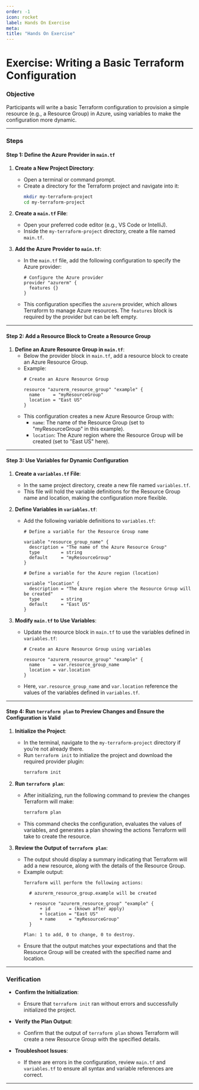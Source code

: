 ```yaml
---
order: -1
icon: rocket
label: Hands On Exercise
meta:
title: "Hands On Exercise"
---
```

# Exercise: Writing a Basic Terraform Configuration

### Objective
Participants will write a basic Terraform configuration to provision a simple resource (e.g., a Resource Group) in Azure, using variables to make the configuration more dynamic.

---

### Steps

#### Step 1: Define the Azure Provider in `main.tf`

1. **Create a New Project Directory**:
    - Open a terminal or command prompt.
    - Create a directory for the Terraform project and navigate into it:
      ```bash
      mkdir my-terraform-project
      cd my-terraform-project
      ```

2. **Create a `main.tf` File**:
    - Open your preferred code editor (e.g., VS Code or IntelliJ).
    - Inside the `my-terraform-project` directory, create a file named `main.tf`.

3. **Add the Azure Provider to `main.tf`**:
    - In the `main.tf` file, add the following configuration to specify the Azure provider:
      ```hcl
      # Configure the Azure provider
      provider "azurerm" {
        features {}
      }
      ```
    - This configuration specifies the `azurerm` provider, which allows Terraform to manage Azure resources. The `features` block is required by the provider but can be left empty.

---

#### Step 2: Add a Resource Block to Create a Resource Group

1. **Define an Azure Resource Group in `main.tf`**:
    - Below the provider block in `main.tf`, add a resource block to create an Azure Resource Group.
    - Example:
      ```hcl
      # Create an Azure Resource Group
      
      resource "azurerm_resource_group" "example" {
        name     = "myResourceGroup"
        location = "East US"
      }
      ```
    - This configuration creates a new Azure Resource Group with:
        - `name`: The name of the Resource Group (set to "myResourceGroup" in this example).
        - `location`: The Azure region where the Resource Group will be created (set to "East US" here).

---

#### Step 3: Use Variables for Dynamic Configuration

1. **Create a `variables.tf` File**:
    - In the same project directory, create a new file named `variables.tf`.
    - This file will hold the variable definitions for the Resource Group name and location, making the configuration more flexible.

2. **Define Variables in `variables.tf`**:
    - Add the following variable definitions to `variables.tf`:
      ```hcl
      # Define a variable for the Resource Group name
      
      variable "resource_group_name" {
        description = "The name of the Azure Resource Group"
        type        = string
        default     = "myResourceGroup"
      }
 
      # Define a variable for the Azure region (location)
      
      variable "location" {
        description = "The Azure region where the Resource Group will be created"
        type        = string
        default     = "East US"
      }
      ```

3. **Modify `main.tf` to Use Variables**:
    - Update the resource block in `main.tf` to use the variables defined in `variables.tf`:
      ```hcl
      # Create an Azure Resource Group using variables
      
      resource "azurerm_resource_group" "example" {
        name     = var.resource_group_name
        location = var.location
      }
      ```
    - Here, `var.resource_group_name` and `var.location` reference the values of the variables defined in `variables.tf`.

---

#### Step 4: Run `terraform plan` to Preview Changes and Ensure the Configuration is Valid

1. **Initialize the Project**:
    - In the terminal, navigate to the `my-terraform-project` directory if you’re not already there.
    - Run `terraform init` to initialize the project and download the required provider plugin:
      ```bash
      terraform init
      ```

2. **Run `terraform plan`**:
    - After initializing, run the following command to preview the changes Terraform will make:
      ```bash
      terraform plan
      ```
    - This command checks the configuration, evaluates the values of variables, and generates a plan showing the actions Terraform will take to create the resource.

3. **Review the Output of `terraform plan`**:
    - The output should display a summary indicating that Terraform will add a new resource, along with the details of the Resource Group.
    - Example output:
      ```
      Terraform will perform the following actions:
 
        # azurerm_resource_group.example will be created
      
        + resource "azurerm_resource_group" "example" {
            + id       = (known after apply)
            + location = "East US"
            + name     = "myResourceGroup"
        }
 
      Plan: 1 to add, 0 to change, 0 to destroy.
      ```
    - Ensure that the output matches your expectations and that the Resource Group will be created with the specified name and location.

---

### Verification

- **Confirm the Initialization**:
    - Ensure that `terraform init` ran without errors and successfully initialized the project.

- **Verify the Plan Output**:
    - Confirm that the output of `terraform plan` shows Terraform will create a new Resource Group with the specified details.

- **Troubleshoot Issues**:
    - If there are errors in the configuration, review `main.tf` and `variables.tf` to ensure all syntax and variable references are correct.

---